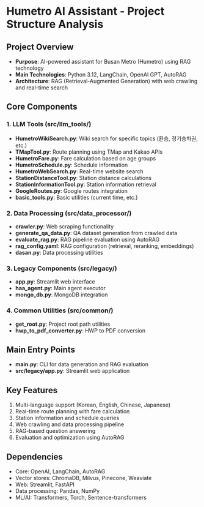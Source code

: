 # Humetro AI Assistant - Project Structure Analysis

## Project Overview
- **Purpose**: AI-powered assistant for Busan Metro (Humetro) using RAG technology
- **Main Technologies**: Python 3.12, LangChain, OpenAI GPT, AutoRAG
- **Architecture**: RAG (Retrieval-Augmented Generation) with web crawling and real-time search

## Core Components

### 1. LLM Tools (src/llm_tools/)
- **HumetroWikiSearch.py**: Wiki search for specific topics (환승, 정기승차권, etc.)
- **TMapTool.py**: Route planning using TMap and Kakao APIs
- **HumetroFare.py**: Fare calculation based on age groups
- **HumetroSchedule.py**: Schedule information
- **HumetroWebSearch.py**: Real-time website search
- **StationDistanceTool.py**: Station distance calculations
- **StationInformationTool.py**: Station information retrieval
- **GoogleRoutes.py**: Google routes integration
- **basic_tools.py**: Basic utilities (current time, etc.)

### 2. Data Processing (src/data_processor/)
- **crawler.py**: Web scraping functionality
- **generate_qa_data.py**: QA dataset generation from crawled data
- **evaluate_rag.py**: RAG pipeline evaluation using AutoRAG
- **rag_config.yaml**: RAG configuration (retrieval, reranking, embeddings)
- **dasan.py**: Data processing utilities

### 3. Legacy Components (src/legacy/)
- **app.py**: Streamlit web interface
- **haa_agent.py**: Main agent executor
- **mongo_db.py**: MongoDB integration

### 4. Common Utilities (src/common/)
- **get_root.py**: Project root path utilities
- **hwp_to_pdf_converter.py**: HWP to PDF conversion

## Main Entry Points
- **main.py**: CLI for data generation and RAG evaluation
- **src/legacy/app.py**: Streamlit web application

## Key Features
1. Multi-language support (Korean, English, Chinese, Japanese)
2. Real-time route planning with fare calculation
3. Station information and schedule queries
4. Web crawling and data processing pipeline
5. RAG-based question answering
6. Evaluation and optimization using AutoRAG

## Dependencies
- Core: OpenAI, LangChain, AutoRAG
- Vector stores: ChromaDB, Milvus, Pinecone, Weaviate
- Web: Streamlit, FastAPI
- Data processing: Pandas, NumPy
- ML/AI: Transformers, Torch, Sentence-transformers